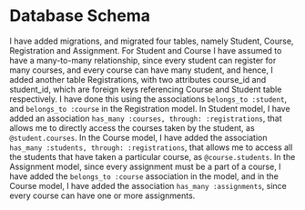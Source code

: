 # Database Schema 

I have added migrations, and migrated four tables, namely Student, Course, Registration and Assignment. For Student and Course I have assumed to have a many-to-many relationship, since every student can register for many courses, and every course can have many student, and hence, I added another table Registrations, with two attributes course_id and student_id, which are foreign keys referencing Course and Student table respectively. I have done this using the associations `belongs_to :student`, and `belongs_to :course` in the Registration model. In Student model, I have added an association `has_many :courses, through: :registrations`, that allows me to directly access the courses taken by the student, as `@student.courses`. In the Course model, I have added the association `has_many :students, through: :registrations`, that allows me to access all the students that have taken a particular course, as `@course.students`.
In the Assignment model, since every assignment must be a part of a course, I have added the `belongs_to :course` association in the model, and in the Course model, I have added the association `has_many :assignments`, since every course can have one or more assignments.  
